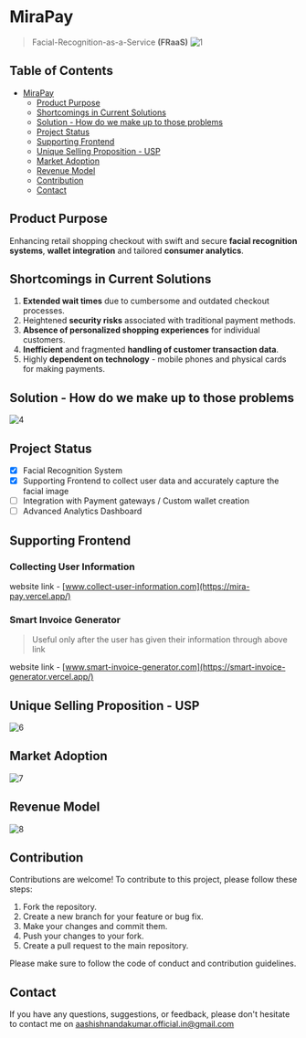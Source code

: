 # MiraPay

>  Facial-Recognition-as-a-Service **(FRaaS)**
![1](https://github.com/AashishNandakumar/MiraPay-Backend/assets/98106129/2d5b1955-3556-4c72-868c-fc138d10acd9)


## Table of Contents

- [MiraPay](#MiraPay)
  - [Product Purpose](#product-purpose)
  - [Shortcomings in Current Solutions](#shortcomings-in-current-solutions)
  - [Solution - How do we make up to those problems](#solution---how-do-we-make-up-to-those-problems)
  - [Project Status](#project-status)
  - [Supporting Frontend](#supporting-frontend)
  - [Unique Selling Proposition - USP](#unique-selling-proposition---usp)
  - [Market Adoption](#market-adoption)
  - [Revenue Model](#revenue-model)
  - [Contribution](#contribution)
  - [Contact](#contact)
  

## Product Purpose
Enhancing retail shopping checkout with swift and secure **facial recognition systems**, **wallet integration** and tailored **consumer analytics**.


## Shortcomings in Current Solutions
1. **Extended wait times** due to cumbersome and outdated checkout processes.
2. Heightened **security risks** associated with  traditional payment methods.
3. **Absence of personalized shopping experiences** for individual customers.
4. **Inefficient** and fragmented **handling of customer transaction data**.
5. Highly **dependent on technology** - mobile phones and physical cards for making payments.

## Solution - How do we make up to those problems
![4](https://github.com/AashishNandakumar/MiraPay-Backend/assets/98106129/58123c0b-d284-4e9c-84e2-d6ade50ebfb9)


## Project Status

- [X] Facial Recognition System
- [X] Supporting Frontend to collect user data and accurately capture the facial image 
- [ ] Integration with Payment gateways / Custom wallet creation
- [ ] Advanced Analytics Dashboard

## Supporting Frontend

### Collecting User Information
website link - [www.collect-user-information.com](https://mira-pay.vercel.app/)

### Smart Invoice Generator
> Useful only after the user has given their information through above link

website link - [www.smart-invoice-generator.com](https://smart-invoice-generator.vercel.app/)


## Unique Selling Proposition - USP
![6](https://github.com/AashishNandakumar/MiraPay-Backend/assets/98106129/47d1490d-6fb8-4109-a3d7-1dce40119873)


## Market Adoption
![7](https://github.com/AashishNandakumar/MiraPay-Backend/assets/98106129/844c0c34-6ffe-4f17-9554-c9ec49b5c676)

## Revenue Model
![8](https://github.com/AashishNandakumar/MiraPay-Backend/assets/98106129/89d63b55-4e47-4387-82a6-c075f4c5b85f)

## Contribution
Contributions are welcome! To contribute to this project, please follow these steps:

1. Fork the repository.
2. Create a new branch for your feature or bug fix.
3. Make your changes and commit them.
4. Push your changes to your fork.
5. Create a pull request to the main repository.

Please make sure to follow the code of conduct and contribution guidelines.

## Contact
If you have any questions, suggestions, or feedback, please don't hesitate to contact me on [aashishnandakumar.official.in@gmail.com]()
